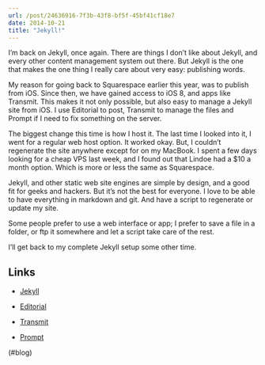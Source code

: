 ```yaml
---
url: /post/24636916-7f3b-43f8-bf5f-45bf41cf18e7
date: 2014-10-21
title: "Jekyll!"
---
```


I&#8217;m back on Jekyll, once again. There are things I don&#8217;t like about Jekyll, and every other content management system out there. But Jekyll is the one that makes the one thing I really care about very easy: publishing words.



My reason for going back to Squarespace earlier this year, was to publish from iOS. Since then, we have gained access to iOS 8, and apps like Transmit. This makes it not only possible, but also easy to manage a Jekyll site from iOS. I use Editorial to post, Transmit to manage the files and Prompt if I need to fix something on the server.



The biggest change this time is how I host it. The last time I looked into it, I went for a regular web host option. It worked okay. But, I couldn&#8217;t regenerate the site anywhere except for on my MacBook. I spent a few days looking for a cheap VPS last week, and I found out that Lindoe had a $10 a month option. Which is more or less the same as Squarespace.



Jekyll, and other static web site engines are simple by design, and a good fit for geeks and hackers. But it&#8217;s not the best for everyone. I love to be able to have everything in markdown and git. And have a script to regenerate or update my site.



Some people prefer to use a web interface or app; I prefer to save a file in a folder, or ftp it somewhere and let a script take care of the rest.



I&#8217;ll get back to my complete Jekyll setup some other time.



## Links



  * [Jekyll][1]

  * [Editorial][2]

  * [Transmit][3]

  * [Prompt][3]



(#blog)



 [1]: http://jekyllrb.com/

 [2]: http://omz-software.com/editorial/

 [3]: http://panic.com/prompt/